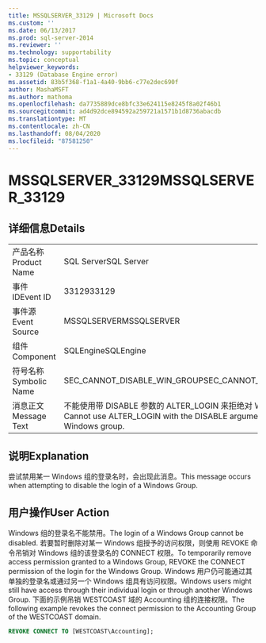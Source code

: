 ```yaml
---
title: MSSQLSERVER_33129 | Microsoft Docs
ms.custom: ''
ms.date: 06/13/2017
ms.prod: sql-server-2014
ms.reviewer: ''
ms.technology: supportability
ms.topic: conceptual
helpviewer_keywords:
- 33129 (Database Engine error)
ms.assetid: 83b5f368-f1a1-4a40-9bb6-c77e2dec690f
author: MashaMSFT
ms.author: mathoma
ms.openlocfilehash: da7735889dce8bfc33e624115e8245f8a02f46b1
ms.sourcegitcommit: ad4d92dce894592a259721a1571b1d8736abacdb
ms.translationtype: MT
ms.contentlocale: zh-CN
ms.lasthandoff: 08/04/2020
ms.locfileid: "87581250"
---
```

# <a name="mssqlserver_33129"></a><span data-ttu-id="979e4-102">MSSQLSERVER_33129</span><span class="sxs-lookup"><span data-stu-id="979e4-102">MSSQLSERVER_33129</span></span>
    
## <a name="details"></a><span data-ttu-id="979e4-103">详细信息</span><span class="sxs-lookup"><span data-stu-id="979e4-103">Details</span></span>  
  
|||  
|-|-|  
|<span data-ttu-id="979e4-104">产品名称</span><span class="sxs-lookup"><span data-stu-id="979e4-104">Product Name</span></span>|<span data-ttu-id="979e4-105">SQL Server</span><span class="sxs-lookup"><span data-stu-id="979e4-105">SQL Server</span></span>|  
|<span data-ttu-id="979e4-106">事件 ID</span><span class="sxs-lookup"><span data-stu-id="979e4-106">Event ID</span></span>|<span data-ttu-id="979e4-107">33129</span><span class="sxs-lookup"><span data-stu-id="979e4-107">33129</span></span>|  
|<span data-ttu-id="979e4-108">事件源</span><span class="sxs-lookup"><span data-stu-id="979e4-108">Event Source</span></span>|<span data-ttu-id="979e4-109">MSSQLSERVER</span><span class="sxs-lookup"><span data-stu-id="979e4-109">MSSQLSERVER</span></span>|  
|<span data-ttu-id="979e4-110">组件</span><span class="sxs-lookup"><span data-stu-id="979e4-110">Component</span></span>|<span data-ttu-id="979e4-111">SQLEngine</span><span class="sxs-lookup"><span data-stu-id="979e4-111">SQLEngine</span></span>|  
|<span data-ttu-id="979e4-112">符号名称</span><span class="sxs-lookup"><span data-stu-id="979e4-112">Symbolic Name</span></span>|<span data-ttu-id="979e4-113">SEC_CANNOT_DISABLE_WIN_GROUP</span><span class="sxs-lookup"><span data-stu-id="979e4-113">SEC_CANNOT_DISABLE_WIN_GROUP</span></span>|  
|<span data-ttu-id="979e4-114">消息正文</span><span class="sxs-lookup"><span data-stu-id="979e4-114">Message Text</span></span>|<span data-ttu-id="979e4-115">不能使用带 DISABLE 参数的 ALTER_LOGIN 来拒绝对 Windows 组的访问。</span><span class="sxs-lookup"><span data-stu-id="979e4-115">Cannot use ALTER_LOGIN with the DISABLE argument to deny access to a Windows group.</span></span>|  
  
## <a name="explanation"></a><span data-ttu-id="979e4-116">说明</span><span class="sxs-lookup"><span data-stu-id="979e4-116">Explanation</span></span>  
 <span data-ttu-id="979e4-117">尝试禁用某一 Windows 组的登录名时，会出现此消息。</span><span class="sxs-lookup"><span data-stu-id="979e4-117">This message occurs when attempting to disable the login of a Windows Group.</span></span>  
  
## <a name="user-action"></a><span data-ttu-id="979e4-118">用户操作</span><span class="sxs-lookup"><span data-stu-id="979e4-118">User Action</span></span>  
 <span data-ttu-id="979e4-119">Windows 组的登录名不能禁用。</span><span class="sxs-lookup"><span data-stu-id="979e4-119">The login of a Windows Group cannot be disabled.</span></span> <span data-ttu-id="979e4-120">若要暂时删除对某一 Windows 组授予的访问权限，则使用 REVOKE 命令吊销对 Windows 组的该登录名的 CONNECT 权限。</span><span class="sxs-lookup"><span data-stu-id="979e4-120">To temporarily remove access permission granted to a Windows Group, REVOKE the CONNECT permission of the login for the Windows Group.</span></span> <span data-ttu-id="979e4-121">Windows 用户仍可能通过其单独的登录名或通过另一个 Windows 组具有访问权限。</span><span class="sxs-lookup"><span data-stu-id="979e4-121">Windows users might still have access through their individual login or through another Windows Group.</span></span> <span data-ttu-id="979e4-122">下面的示例吊销 WESTCOAST 域的 Accounting 组的连接权限。</span><span class="sxs-lookup"><span data-stu-id="979e4-122">The following example revokes the connect permission to the Accounting Group of the WESTCOAST domain.</span></span>  
  
```sql  
REVOKE CONNECT TO [WESTCOAST\Accounting];  
```  
  
  
